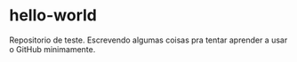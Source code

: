 # hello-world
Repositorio de teste.
Escrevendo algumas coisas pra tentar aprender a usar o GitHub minimamente.
